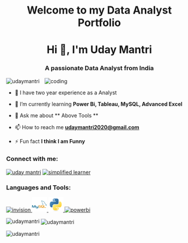 
<body background="Data_Analyst.jpg">
<h1 align="center">Welcome to my Data Analyst Portfolio</h1>

<h1 align="center">Hi 👋, I'm Uday Mantri</h1>
<h3 align="center">A passionate Data Analyst from India</h3>
<img align="right" alt="coding" width="400" src="https://user-images.githubusercontent.com/55389276/140866485-8fb1c876-9a8f-4d6a-98dc-08c4981eaf70.gif">

<p align="left"> <img src="https://komarev.com/ghpvc/?username=udaymantri&label=Profile%20views&color=0e75b6&style=flat" alt="udaymantri" /> </p>

- 🔭 I have two year experience as a Analyst

- 🌱 I’m currently learning **Power Bi, Tableau, MySQL, Advanced Excel**

- 💬 Ask me about ** Above Tools **

- 📫 How to reach me **udaymantri2020@gmail.com**

- ⚡ Fun fact **I think I am Funny**

<h3 align="left">Connect with me:</h3>
<p align="left">
<a href="https://linkedin.com/in/uday mantri" target="blank"><img align="center" src="https://raw.githubusercontent.com/rahuldkjain/github-profile-readme-generator/master/src/images/icons/Social/linked-in-alt.svg" alt="uday mantri" height="30" width="40" /></a>
<a href="https://instagram.com/simplified learner" target="blank"><img align="center" src="https://raw.githubusercontent.com/rahuldkjain/github-profile-readme-generator/master/src/images/icons/Social/instagram.svg" alt="simplified learner" height="30" width="40" /></a>
</p>

<h3 align="left">Languages and Tools:</h3>
<p align="left"> <a href="https://www.invisionapp.com/" target="_blank" rel="noreferrer"> <img src="https://www.vectorlogo.zone/logos/invisionapp/invisionapp-icon.svg" alt="invision" width="40" height="40"/> </a> <a href="https://www.mysql.com/" target="_blank" rel="noreferrer"> <img src="https://raw.githubusercontent.com/devicons/devicon/master/icons/mysql/mysql-original-wordmark.svg" alt="mysql" width="40" height="40"/> <a href="https://www.python.org" target="_blank" rel="noreferrer"> <img src="https://raw.githubusercontent.com/devicons/devicon/master/icons/python/python-original.svg" alt="python" width="40" height="40"/> 
<a href="https://powerbi.microsoft.com/" target="_blank" rel="noreferrer"> <img src="https://raw.githubusercontent.com/devicons/devicon/master/icons/powerbi.microsoft.com/powerbi-original.svg" alt="powerbi" width="40" height="40"/> </a>
</p>

<p><img align="left" src="https://github-readme-stats.vercel.app/api/top-langs?username=udaymantri&show_icons=true&locale=en&layout=compact" alt="udaymantri" /></p>

<p>&nbsp;<img align="center" src="https://github-readme-stats.vercel.app/api?username=udaymantri&show_icons=true&locale=en" alt="udaymantri" /></p>

<p><img align="center" src="https://github-readme-streak-stats.herokuapp.com/?user=udaymantri&" alt="udaymantri" /></p>
